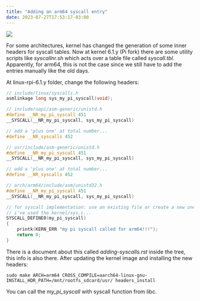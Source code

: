 ```yaml
---
title: "Adding an arm64 syscall entry"
date: 2023-07-27T17:53:17-03:00
---
```


<img style="display: block; margin: auto;" src="/blog/tux.webp"/>

For some architectures, kernel has changed the generation of some inner headers for syscall tables. Now at kernel 6.1.y (Pi fork) there are some utility scripts like *syscallnr.sh* which acts over a table file called *syscall.tbl*. Apparently, for arm64, this is not the case since we still have to add the entries manually like the old days.

At linux-rpi-6.1.y folder, change the following headers:

```c
// include/linux/syscalls.h
asmlinkage long sys_my_pi_syscall(void);
```

```c
// include/uapi/asm-generic/unistd.h
#define __NR_my_pi_syscall 451
__SYSCALL(__NR_my_pi_syscall, sys_my_pi_syscall)
```

```c
// add a 'plus one' at total number...
#define __NR_syscalls 452
```

```c
// usr/include/asm-generic/unistd.h
#define __NR_my_pi_syscall 451
__SYSCALL(__NR_my_pi_syscall, sys_my_pi_syscall)
```

```c
// add a 'plus one' at total number...
#define __NR_syscalls 452
```

```c
// arch/arm64/include/asm/unistd32.h
#define __NR_my_pi_syscall 451
__SYSCALL(__NR_my_pi_syscall, sys_my_pi_syscall)
```

```c
// for syscall implementation: use an existing file or create a new one.
// i've used the kernel/sys.c...
SYSCALL_DEFINE0(my_pi_syscall)
{
    printk(KERN_ERR "my pi syscall called for arm64!!!");
    return 0;
}
```

There is a document about this called *adding-syscalls.rst* inside the tree, this info is also there. After updating the kernel image and installing the new headers:

```
sudo make ARCH=arm64 CROSS_COMPILE=aarch64-linux-gnu- INSTALL_HDR_PATH=/mnt/rootfs_sdcard/usr/ headers_install
```

You can call the *my_pi_syscall* with syscall function from libc.
